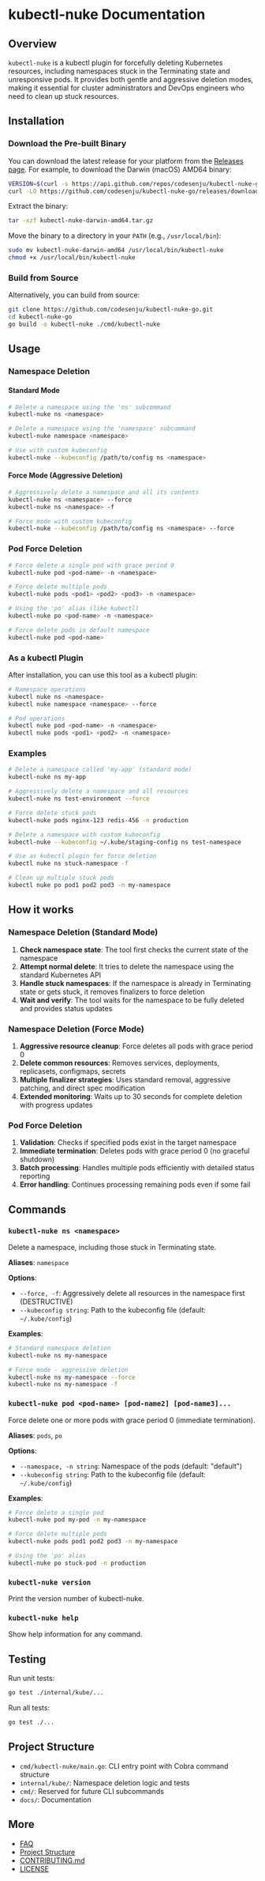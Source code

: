 # kubectl-nuke Documentation

## Overview

`kubectl-nuke` is a kubectl plugin for forcefully deleting Kubernetes resources, including namespaces stuck in the Terminating state and unresponsive pods. It provides both gentle and aggressive deletion modes, making it essential for cluster administrators and DevOps engineers who need to clean up stuck resources.

## Installation

### Download the Pre-built Binary

You can download the latest release for your platform from the [Releases page](https://github.com/codesenju/kubectl-nuke-go/releases). For example, to download the Darwin (macOS) AMD64 binary:

```sh
VERSION=$(curl -s https://api.github.com/repos/codesenju/kubectl-nuke-go/releases/latest | grep '"tag_name":' | sed -E 's/.*"([^"]+)".*/\1/')
curl -LO https://github.com/codesenju/kubectl-nuke-go/releases/download/$VERSION/kubectl-nuke-darwin-amd64.tar.gz
```

Extract the binary:

```sh
tar -xzf kubectl-nuke-darwin-amd64.tar.gz
```

Move the binary to a directory in your `PATH` (e.g., `/usr/local/bin`):

```sh
sudo mv kubectl-nuke-darwin-amd64 /usr/local/bin/kubectl-nuke
chmod +x /usr/local/bin/kubectl-nuke
```

### Build from Source

Alternatively, you can build from source:

```sh
git clone https://github.com/codesenju/kubectl-nuke-go.git
cd kubectl-nuke-go
go build -o kubectl-nuke ./cmd/kubectl-nuke
```

## Usage

### Namespace Deletion

#### Standard Mode
```sh
# Delete a namespace using the 'ns' subcommand
kubectl-nuke ns <namespace>

# Delete a namespace using the 'namespace' subcommand
kubectl-nuke namespace <namespace>

# Use with custom kubeconfig
kubectl-nuke --kubeconfig /path/to/config ns <namespace>
```

#### Force Mode (Aggressive Deletion)
```sh
# Aggressively delete a namespace and all its contents
kubectl-nuke ns <namespace> --force
kubectl-nuke ns <namespace> -f

# Force mode with custom kubeconfig
kubectl-nuke --kubeconfig /path/to/config ns <namespace> --force
```

### Pod Force Deletion

```sh
# Force delete a single pod with grace period 0
kubectl-nuke pod <pod-name> -n <namespace>

# Force delete multiple pods
kubectl-nuke pods <pod1> <pod2> <pod3> -n <namespace>

# Using the 'po' alias (like kubectl)
kubectl-nuke po <pod-name> -n <namespace>

# Force delete pods in default namespace
kubectl-nuke pod <pod-name>
```

### As a kubectl Plugin

After installation, you can use this tool as a kubectl plugin:

```sh
# Namespace operations
kubectl nuke ns <namespace>
kubectl nuke namespace <namespace> --force

# Pod operations
kubectl nuke pod <pod-name> -n <namespace>
kubectl nuke pods <pod1> <pod2> -n <namespace>
```

### Examples

```sh
# Delete a namespace called 'my-app' (standard mode)
kubectl-nuke ns my-app

# Aggressively delete a namespace and all resources
kubectl-nuke ns test-environment --force

# Force delete stuck pods
kubectl-nuke pods nginx-123 redis-456 -n production

# Delete a namespace with custom kubeconfig
kubectl-nuke --kubeconfig ~/.kube/staging-config ns test-namespace

# Use as kubectl plugin for force deletion
kubectl nuke ns stuck-namespace -f

# Clean up multiple stuck pods
kubectl nuke po pod1 pod2 pod3 -n my-namespace
```

## How it works

### Namespace Deletion (Standard Mode)
1. **Check namespace state**: The tool first checks the current state of the namespace
2. **Attempt normal delete**: It tries to delete the namespace using the standard Kubernetes API
3. **Handle stuck namespaces**: If the namespace is already in Terminating state or gets stuck, it removes finalizers to force deletion
4. **Wait and verify**: The tool waits for the namespace to be fully deleted and provides status updates

### Namespace Deletion (Force Mode)
1. **Aggressive resource cleanup**: Force deletes all pods with grace period 0
2. **Delete common resources**: Removes services, deployments, replicasets, configmaps, secrets
3. **Multiple finalizer strategies**: Uses standard removal, aggressive patching, and direct spec modification
4. **Extended monitoring**: Waits up to 30 seconds for complete deletion with progress updates

### Pod Force Deletion
1. **Validation**: Checks if specified pods exist in the target namespace
2. **Immediate termination**: Deletes pods with grace period 0 (no graceful shutdown)
3. **Batch processing**: Handles multiple pods efficiently with detailed status reporting
4. **Error handling**: Continues processing remaining pods even if some fail

## Commands

### `kubectl-nuke ns <namespace>`

Delete a namespace, including those stuck in Terminating state.

**Aliases**: `namespace`

**Options**:
- `--force, -f`: Aggressively delete all resources in the namespace first (DESTRUCTIVE)
- `--kubeconfig string`: Path to the kubeconfig file (default: `~/.kube/config`)

**Examples**:
```sh
# Standard namespace deletion
kubectl-nuke ns my-namespace

# Force mode - aggressive deletion
kubectl-nuke ns my-namespace --force
kubectl-nuke ns my-namespace -f
```

### `kubectl-nuke pod <pod-name> [pod-name2] [pod-name3]...`

Force delete one or more pods with grace period 0 (immediate termination).

**Aliases**: `pods`, `po`

**Options**:
- `--namespace, -n string`: Namespace of the pods (default: "default")
- `--kubeconfig string`: Path to the kubeconfig file (default: `~/.kube/config`)

**Examples**:
```sh
# Force delete a single pod
kubectl-nuke pod my-pod -n my-namespace

# Force delete multiple pods
kubectl-nuke pods pod1 pod2 pod3 -n my-namespace

# Using the 'po' alias
kubectl-nuke po stuck-pod -n production
```

### `kubectl-nuke version`

Print the version number of kubectl-nuke.

### `kubectl-nuke help`

Show help information for any command.

## Testing

Run unit tests:

```sh
go test ./internal/kube/...
```

Run all tests:

```sh
go test ./...
```

## Project Structure

- `cmd/kubectl-nuke/main.go`: CLI entry point with Cobra command structure
- `internal/kube/`: Namespace deletion logic and tests
- `cmd/`: Reserved for future CLI subcommands
- `docs/`: Documentation

## More

- [FAQ](FAQ.md)
- [Project Structure](PROJECT_STRUCTURE.md)
- [CONTRIBUTING.md](../CONTRIBUTING.md)
- [LICENSE](../LICENSE)
